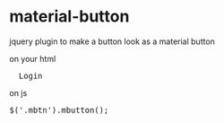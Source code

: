 # material-button
jquery plugin to make a button look as a material button

on your html
<pre>
  <a class="mbtn" data-color="#C5CAE9" >Login</a>
</pre>

on js
<pre>
$('.mbtn').mbutton();
</pre>
